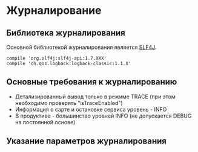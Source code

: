 # Журналирование
## Библиотека журналирования
Основной библиотекой журналирования является [SLF4J](https://www.slf4j.org).
```
compile 'org.slf4j:slf4j-api:1.7.XXX'
compile 'ch.qos.logback:logback-classic:1.1.X'
```
## Основные требования к журналированию
* Детализированный вывод только в режиме TRACE (при этом необходимо проверять "isTraceEnabled")
* Информация о сарте и остановке сервиса уровень - INFO
* В продуктиве - большинство уровней INFO (не допускается DEBUG на постоянной основе)

## Указание параметров журналирования
